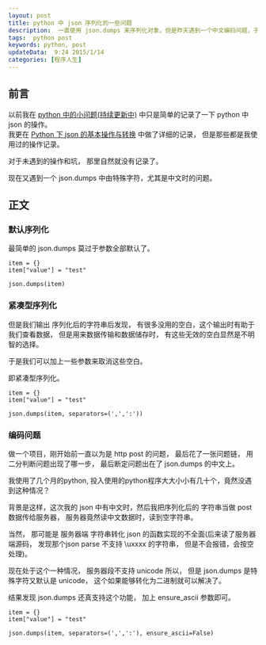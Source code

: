 ```yaml
---  
layout: post  
title: python 中 json 序列化的一些问题
description:  一直使用 json.dumps 来序列化对象，但是昨天遇到一个中文编码问题，于是发现猜到一个坑。
tags:  python post
keywords: python, post
updateData:  9:24 2015/1/14
categories: [程序人生]
---  
```


## 前言

以前我在 [python 中的小问题(持续更新中)][python-problem] 中只是简单的记录了一下 python 中 json 的操作。  
我更在 [Python 下 json 的基本操作与转换][python-json] 中做了详细的记录， 但是那些都是我使用过的操作记录。  

对于未遇到的操作和坑， 那里自然就没有记录了。  

现在又遇到一个 json.dumps 中由特殊字符，尤其是中文时的问题。  


## 正文

### 默认序列化

最简单的 json.dumps 莫过于参数全部默认了。  

```
item = {}
item["value"] = "test"
    
json.dumps(item)
```

### 紧凑型序列化

但是我们输出 序列化后的字符串后发现， 有很多没用的空白，这个输出时有助于我们查看数据， 但是用来数据传输和数据储存时， 有这些无效的空白显然是不明智的选择。  

于是我们可以加上一些参数来取消这些空白。  

即紧凑型序列化。  

```
item = {}
item["value"] = "test"
    
json.dumps(item, separators=(',',':'))
```

### 编码问题

做一个项目，刚开始前一直以为是 http post 的问题， 最后花了一张问题链， 用二分判断问题出现了哪一步， 最后断定问题出在了  json.dumps 的中文上。  

我使用了几个月的python, 投入使用的python程序大大小小有几十个，竟然没遇到这种情况？

背景是这样，这次我的 json 中有中文时，然后我把序列化后的 字符串当做 post 数据传给服务器， 服务器竟然读中文数据时，读到空字符串。  

当然， 那可能是 服务器端 字符串转化 json 的函数实现的不全面(后来读了服务器端源码， 发现那个json parse 不支持 \uxxxx 的字符串， 但是不会报错，会按空处理)。  



现在处于这个一种情况， 服务器段不支持 unicode 所以， 但是 json.dumps 是特殊字符又默认是 unicode， 这个如果能够转化为二进制就可以解决了。  

结果发现 json.dumps 还真支持这个功能， 加上 ensure_ascii 参数即可。  


```
item = {}
item["value"] = "test"
    
json.dumps(item, separators=(',',':'), ensure_ascii=False)
```


[python-json]: //github.tiankonguse.com/blog/2014/09/29/python-json.html
[python-problem]: //github.tiankonguse.com/blog/2014/10/29/python-problem.html#content-h2-%E5%AD%97%E7%AC%A6%E4%B8%B2%20%E4%B8%8E%20json%20%E8%BD%AC%E5%8C%96
